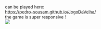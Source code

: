 can be played here:</h1> <br>https://pedro-sousam.github.io/JogoDaVelha/ <br> 
the game is super responsive ! <br> 
![](https://github.com/Pedro-SousaM/gifsFromProjects/blob/main/23-34-13.gif)
